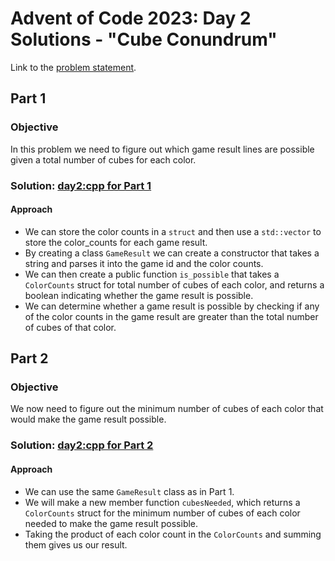 # Advent of Code 2023: Day 2 Solutions - "Cube Conundrum"

Link to the [problem statement](https://adventofcode.com/2023/day/2).

## Part 1

### Objective

In this problem we need to figure out which game result lines are possible given a total number of cubes for each color.

### Solution: [day2:cpp for Part 1](part1.cpp)

#### Approach

- We can store the color counts in a `struct` and then use a `std::vector` to store the color_counts for each game result.
- By creating a class `GameResult` we can create a constructor that takes a string and parses it into the game id and the color counts.
- We can then create a public function `is_possible` that takes a `ColorCounts` struct for total number of cubes of each color, and returns a boolean indicating whether the game result is possible.
- We can determine whether a game result is possible by checking if any of the color counts in the game result are greater than the total number of cubes of that color.

## Part 2

### Objective

We now need to figure out the minimum number of cubes of each color that would make the game result possible.

### Solution: [day2:cpp for Part 2](part2.cpp)

#### Approach

- We can use the same `GameResult` class as in Part 1.
- We will make a new member function `cubesNeeded`, which returns a `ColorCounts` struct for the minimum number of cubes of each color needed to make the game result possible.
- Taking the product of each color count in the `ColorCounts` and summing them gives us our result.
